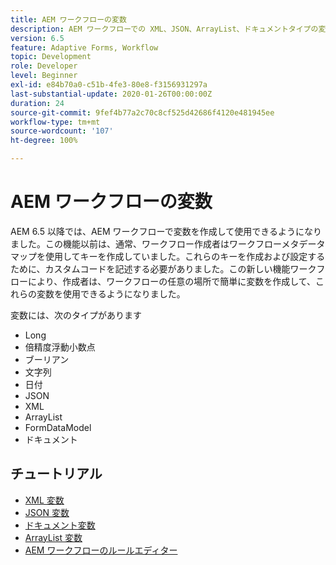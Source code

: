 ```yaml
---
title: AEM ワークフローの変数
description: AEM ワークフローでの XML、JSON、ArrayList、ドキュメントタイプの変数を使用
version: 6.5
feature: Adaptive Forms, Workflow
topic: Development
role: Developer
level: Beginner
exl-id: e84b70a0-c51b-4fe3-80e8-f3156931297a
last-substantial-update: 2020-01-26T00:00:00Z
duration: 24
source-git-commit: 9fef4b77a2c70c8cf525d42686f4120e481945ee
workflow-type: tm+mt
source-wordcount: '107'
ht-degree: 100%

---
```


# AEM ワークフローの変数

AEM 6.5 以降では、AEM ワークフローで変数を作成して使用できるようになりました。この機能以前は、通常、ワークフロー作成者はワークフローメタデータマップを使用してキーを作成していました。これらのキーを作成および設定するために、カスタムコードを記述する必要がありました。この新しい機能ワークフローにより、作成者は、ワークフローの任意の場所で簡単に変数を作成して、これらの変数を使用できるようになりました。

変数には、次のタイプがあります

* Long
* 倍精度浮動小数点
* ブーリアン
* 文字列
* 日付
* JSON
* XML
* ArrayList
* FormDataModel
* ドキュメント

## チュートリアル

* [XML 変数](part1.md)
* [JSON 変数](part2.md)
* [ドキュメント変数](part3.md)
* [ArrayList 変数](part4.md)
* [AEM ワークフローのルールエディター](part5.md)
